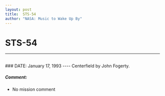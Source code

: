```yaml
---
layout: post
title:  STS-54
author: "NASA: Music to Wake Up By"
---
```


# STS-54
----
<br/>
### DATE: January 17, 1993
----
Centerfield by John Fogerty.

##### Comment:
* No mission comment
